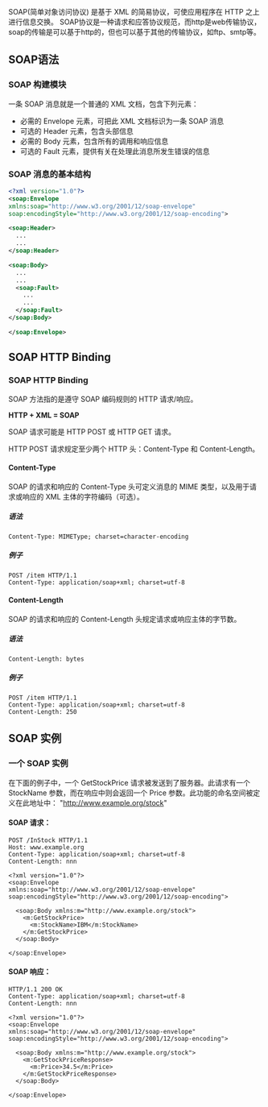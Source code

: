 SOAP(简单对象访问协议) 是基于 XML 的简易协议，可使应用程序在 HTTP 之上进行信息交换。
SOAP协议是一种请求和应答协议规范，而http是web传输协议，soap的传输是可以基于http的，但也可以基于其他的传输协议，如ftp、smtp等。


## SOAP语法

### SOAP 构建模块
一条 SOAP 消息就是一个普通的 XML 文档，包含下列元素：

- 必需的 Envelope 元素，可把此 XML 文档标识为一条 SOAP 消息
- 可选的 Header 元素，包含头部信息
- 必需的 Body 元素，包含所有的调用和响应信息
- 可选的 Fault 元素，提供有关在处理此消息所发生错误的信息

### SOAP 消息的基本结构
```xml
<?xml version="1.0"?>
<soap:Envelope
xmlns:soap="http://www.w3.org/2001/12/soap-envelope"
soap:encodingStyle="http://www.w3.org/2001/12/soap-encoding">

<soap:Header>
  ...
  ...
</soap:Header>

<soap:Body>
  ...
  ...
  <soap:Fault>
    ...
    ...
  </soap:Fault>
</soap:Body>

</soap:Envelope>
```

## SOAP HTTP Binding

### SOAP HTTP Binding

SOAP 方法指的是遵守 SOAP 编码规则的 HTTP 请求/响应。

**HTTP + XML = SOAP**

SOAP 请求可能是 HTTP POST 或 HTTP GET 请求。

HTTP POST 请求规定至少两个 HTTP 头：Content-Type 和 Content-Length。
#### Content-Type
SOAP 的请求和响应的 Content-Type 头可定义消息的 MIME 类型，以及用于请求或响应的 XML 主体的字符编码（可选）。
##### 语法
```
Content-Type: MIMEType; charset=character-encoding
```
##### 例子
```
POST /item HTTP/1.1
Content-Type: application/soap+xml; charset=utf-8
```

#### Content-Length
SOAP 的请求和响应的 Content-Length 头规定请求或响应主体的字节数。
##### 语法
```
Content-Length: bytes
```
##### 例子
```
POST /item HTTP/1.1
Content-Type: application/soap+xml; charset=utf-8
Content-Length: 250
```


## SOAP 实例

### 一个 SOAP 实例
在下面的例子中，一个 GetStockPrice 请求被发送到了服务器。此请求有一个 StockName 参数，而在响应中则会返回一个 Price 参数。此功能的命名空间被定义在此地址中： "http://www.example.org/stock"

#### SOAP 请求：
```
POST /InStock HTTP/1.1
Host: www.example.org
Content-Type: application/soap+xml; charset=utf-8
Content-Length: nnn

<?xml version="1.0"?>
<soap:Envelope
xmlns:soap="http://www.w3.org/2001/12/soap-envelope"
soap:encodingStyle="http://www.w3.org/2001/12/soap-encoding">

  <soap:Body xmlns:m="http://www.example.org/stock">
    <m:GetStockPrice>
      <m:StockName>IBM</m:StockName>
    </m:GetStockPrice>
  </soap:Body>
  
</soap:Envelope>
```

#### SOAP 响应：
```
HTTP/1.1 200 OK
Content-Type: application/soap+xml; charset=utf-8
Content-Length: nnn

<?xml version="1.0"?>
<soap:Envelope
xmlns:soap="http://www.w3.org/2001/12/soap-envelope"
soap:encodingStyle="http://www.w3.org/2001/12/soap-encoding">

  <soap:Body xmlns:m="http://www.example.org/stock">
    <m:GetStockPriceResponse>
      <m:Price>34.5</m:Price>
    </m:GetStockPriceResponse>
  </soap:Body>
  
</soap:Envelope>
```
